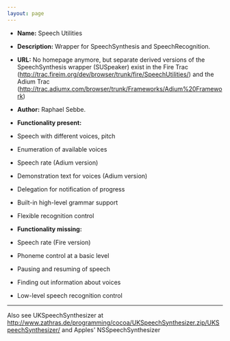 ```yaml
---
layout: page
---
```





* **Name:** Speech Utilities
* **Description:** Wrapper for SpeechSynthesis and SpeechRecognition.
* **URL:** No homepage anymore, but separate derived versions of the SpeechSynthesis wrapper (SUSpeaker) exist in the Fire Trac (http://trac.fireim.org/dev/browser/trunk/fire/SpeechUtilities/) and the Adium Trac (http://trac.adiumx.com/browser/trunk/Frameworks/Adium%20Framework)

* **Author:** Raphael Sebbe.
* **Functionality present:** 
* Speech with different voices, pitch
* Enumeration of available voices
* Speech rate (Adium version)
* Demonstration text for voices (Adium version)
* Delegation for notification of progress
* Built-in high-level grammar support
* Flexible recognition control 
* **Functionality missing:** 
* Speech rate (Fire version)
* Phoneme control at a basic level
* Pausing and resuming of speech
* Finding out information about voices
* Low-level speech recognition control 


----

Also see UKSpeechSynthesizer at http://www.zathras.de/programming/cocoa/UKSpeechSynthesizer.zip/UKSpeechSynthesizer/
and Apples' NSSpeechSynthesizer
